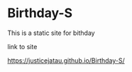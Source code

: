 # Birthday-S
This is a static site for bithday

link to site
   
https://justicejatau.github.io/Birthday-S/
